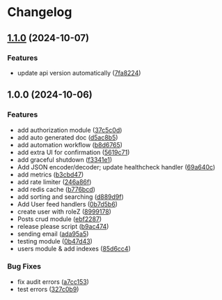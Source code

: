 # Changelog

## [1.1.0](https://github.com/minhnghia2k3/GOssage/compare/v1.0.0...v1.1.0) (2024-10-07)


### Features

* update api version automatically ([7fa8224](https://github.com/minhnghia2k3/GOssage/commit/7fa822467af4921b4f7593704b8c9ccf3a6edc87))

## 1.0.0 (2024-10-06)


### Features

* add authorization module ([37c5c0d](https://github.com/minhnghia2k3/GOssage/commit/37c5c0df86525f9da052ff1290b8c14139829620))
* add auto generated doc ([d5ac8b5](https://github.com/minhnghia2k3/GOssage/commit/d5ac8b582149a6e1618d3c3056e8304190a1d5b2))
* add automation workflow ([b8d6765](https://github.com/minhnghia2k3/GOssage/commit/b8d676516f1beea27fa2ee41a3901b47bd423699))
* add extra UI for confirmation ([5619c71](https://github.com/minhnghia2k3/GOssage/commit/5619c71f1e6c3f06959f1eb1af9acf3823d7ff7c))
* add graceful shutdown ([f3341e1](https://github.com/minhnghia2k3/GOssage/commit/f3341e11a48ed7052a5e8b54a7db9d9478474864))
* Add JSON encoder/decoder; update healthcheck handler ([69a640c](https://github.com/minhnghia2k3/GOssage/commit/69a640c62c6166faa3571400150830014564936d))
* add metrics ([b3cbd47](https://github.com/minhnghia2k3/GOssage/commit/b3cbd47ec6140cff0035f6e40271cd577ea64236))
* add rate limiter ([246a86f](https://github.com/minhnghia2k3/GOssage/commit/246a86f225591ac26f06ccc02d5e90ac756a809f))
* add redis cache ([b776bcd](https://github.com/minhnghia2k3/GOssage/commit/b776bcd7bc8ee90766c48b26b19849139c42f5f0))
* add sorting and searching ([d889d9f](https://github.com/minhnghia2k3/GOssage/commit/d889d9fc526dfe7ced9dca2db519e61badcb9a34))
* Add User feed handlers ([0b7d5b6](https://github.com/minhnghia2k3/GOssage/commit/0b7d5b6e9d34964ec37a477cf2c391e04694cb7a))
* create user with roleZ ([8999178](https://github.com/minhnghia2k3/GOssage/commit/89991787194bf1f5a14e754a169ceda69841e3fd))
* Posts crud module ([ebf2287](https://github.com/minhnghia2k3/GOssage/commit/ebf2287f5837fb1c8cc4dff470b1f73a9deabcac))
* release please script ([b9ac474](https://github.com/minhnghia2k3/GOssage/commit/b9ac474e11879967a9b82da00cda55e65d9ee8d9))
* sending email ([ada95a5](https://github.com/minhnghia2k3/GOssage/commit/ada95a54196301b362b83437a8987c8f5b601fb8))
* testing module ([0b47d43](https://github.com/minhnghia2k3/GOssage/commit/0b47d433ddeace7dc715d22a7ac053c8ba7e32bb))
* users module & add indexes ([85d6cc4](https://github.com/minhnghia2k3/GOssage/commit/85d6cc46786f7ad0749949fc0436ca74ddd0b58a))


### Bug Fixes

* fix audit errors ([a7cc153](https://github.com/minhnghia2k3/GOssage/commit/a7cc1536f29b36681c7eac229b5a3ca0e09a95ae))
* test errors ([327c0b9](https://github.com/minhnghia2k3/GOssage/commit/327c0b9f8feb906d1cd097aebd787289791575c5))
